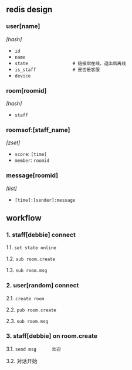 ## redis design

### user[name]     
_[hash]_

-  `id`
-  `name`
-  `state                 # 链接后在线，退出后离线`
-  `is_staff              # 是否是客服`
-  `device`
 
### room[roomid]  
_[hash]_

-  `staff`

### roomsof:[staff_name] 
_[zset]_

-  `score`: `[time]`
-  `member`: `roomid`

### message[roomid] 
_[list]_

-  `[time]:[sender]:message`


## workflow

### 1. staff[debbie] connect
1.1. `set state online`

1.2. `sub room.create`

1.3. `sub room.msg`

### 2. user[random] connect
2.1. `create room`

2.2. `pub room.create`

2.3. `sub room.msg`

### 3. staff[debbie] on room.create
3.1. `send msg      欢迎`

3.2. 对话开始


